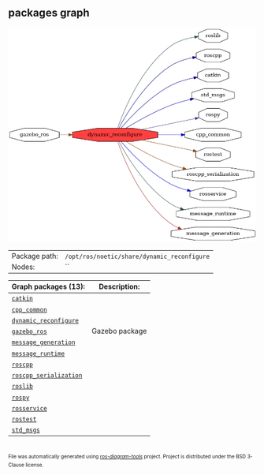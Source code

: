 <!--
File was automatically generated using 'ros-diagram-tools' project.
Project is distributed under the BSD 3-Clause license.
-->

## packages graph

[![dynamic_reconfigure](dynamic_reconfigure.png "dynamic_reconfigure")](dynamic_reconfigure.png)

|     |     |
| --- | --- |
| Package path: | `/opt/ros/noetic/share/dynamic_reconfigure` |
| Nodes: | `` |


| Graph packages (13): | Description: |
| -------------------- | ------------ |
| [`catkin`](catkin.md) |  |
| [`cpp_common`](cpp_common.md) |  |
| [`dynamic_reconfigure`](dynamic_reconfigure.md) |  |
| [`gazebo_ros`](gazebo_ros.md) | Gazebo package |
| [`message_generation`](message_generation.md) |  |
| [`message_runtime`](message_runtime.md) |  |
| [`roscpp`](roscpp.md) |  |
| [`roscpp_serialization`](roscpp_serialization.md) |  |
| [`roslib`](roslib.md) |  |
| [`rospy`](rospy.md) |  |
| [`rosservice`](rosservice.md) |  |
| [`rostest`](rostest.md) |  |
| [`std_msgs`](std_msgs.md) |  |


</br>
<font size="1">
File was automatically generated using <a href="https://github.com/anetczuk/ros-diagram-tools"><i>ros-diagram-tools</i></a> project.
Project is distributed under the BSD 3-Clause license.
</font>
